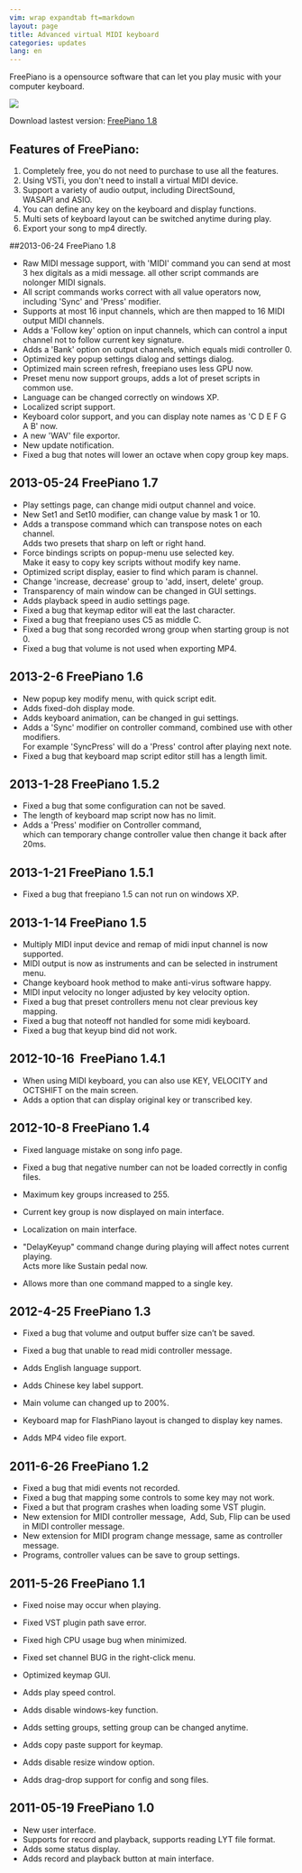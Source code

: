 ```yaml
---
vim: wrap expandtab ft=markdown
layout: page
title: Advanced virtual MIDI keyboard
categories: updates
lang: en
---
```


FreePiano is a opensource software that can let you play music with your computer keyboard.

<div class="play_video" id="video1">
<img src="{{ site.baseurl }}/img/screenshot.jpg"/>
</div>

Download lastest version: [FreePiano 1.8](http://sourceforge.net/projects/freepiano/files/freepiano_1.8.zip)

## Features of FreePiano:
1. Completely free, you do not need to purchase to use all the features.
2. Using VSTi, you don't need to install a virtual MIDI device.
3. Support a variety of audio output, including DirectSound, WASAPI and ASIO.
4. You can define any key on the keyboard and display functions.
5. Multi sets of keyboard layout can be switched anytime during play.
6. Export your song to mp4 directly.

##2013-06-24  FreePiano 1.8
* Raw MIDI message support, with 'MIDI' command you can send at most 3 hex
  digitals as a midi message. all other script commands are nolonger MIDI
  signals.
* All script commands works correct with all value operators now, including
  'Sync' and 'Press' modifier.
* Supports at most 16 input channels, which are then mapped to 16 MIDI output
  MIDI channels.
* Adds a 'Follow key' option on input channels, which can control a input
  channel not to follow current key signature.
* Adds a 'Bank' option on output channels, which equals midi controller 0.
* Optimized key popup settings dialog and settings dialog.
* Optimized main screen refresh, freepiano uses less GPU now.
* Preset menu now support groups, adds a lot of preset scripts in common use.
* Language can be changed correctly on windows XP.
* Localized script support.
* Keyboard color support, and you can display note names as 'C D E F G A B' now.
* A new 'WAV' file exportor.
* New update notification.
* Fixed a bug that notes will lower an octave when copy group key maps.


## 2013-05-24 FreePiano 1.7
* Play settings page, can change midi output channel and voice.
* New Set1 and Set10 modifier, can change value by mask 1 or 10.
* Adds a transpose command which can transpose notes on each channel.<br>
  Adds two presets that sharp on left or right hand.
* Force bindings scripts on popup-menu use selected key.<br>
  Make it easy to copy key scripts without modify key name.
* Optimized script display, easier to find which param is channel.
* Change 'increase, decrease' group to 'add, insert, delete' group.
* Transparency of main window can be changed in GUI settings.
* Adds playback speed in audio settings page.
* Fixed a bug that keymap editor will eat the last character.
* Fixed a bug that freepiano uses C5 as middle C.
* Fixed a bug that song recorded wrong group when starting group is not 0.
* Fixed a bug that volume is not used when exporting MP4.

## 2013-2-6 FreePiano 1.6
* New popup key modify menu, with quick script edit.
* Adds fixed-doh display mode.
* Adds keyboard animation, can be changed in gui settings.
* Adds a 'Sync' modifier on controller command, combined use with other modifiers.<br>
  For example 'SyncPress' will do a 'Press' control after playing next note.
* Fixed a bug that keyboard map script editor still has a length limit.

## 2013-1-28 FreePiano 1.5.2
* Fixed a bug that some configuration can not be saved.
* The length of keyboard map script now has no limit.
* Adds a 'Press' modifier on Controller command,<br>
  which can temporary change controller value then change it back after 20ms.

## 2013-1-21 FreePiano 1.5.1
* Fixed a bug that freepiano 1.5 can not run on windows XP.

## 2013-1-14 FreePiano 1.5
* Multiply MIDI input device and remap of midi input channel is now supported.
* MIDI output is now as instruments and can be selected in instrument menu.
* Change keyboard hook method to make anti-virus software happy.
* MIDI input velocity no longer adjusted by key velocity option.
* Fixed a bug that preset controllers menu not clear previous key mapping.
* Fixed a bug that noteoff not handled for some midi keyboard.
* Fixed a bug that keyup bind did not work.

## 2012-10-16  FreePiano 1.4.1
* When using MIDI keyboard, you can also use KEY, VELOCITY and OCTSHIFT on the main screen.
* Adds a option that can display original key or transcribed key.

## 2012-10-8 FreePiano 1.4
* Fixed language mistake on song info page.
* Fixed a bug that negative number can not be loaded correctly in config files.

* Maximum key groups increased to 255.
* Current key group is now displayed on main interface.
* Localization on main interface.
* "DelayKeyup" command change during playing will affect notes current playing. <br>
  Acts more like Sustain pedal now.
* Allows more than one command mapped to a single key.

## 2012-4-25 FreePiano 1.3
* Fixed a bug that volume and output buffer size can’t be saved.
* Fixed a bug that unable to read midi controller message.

* Adds English language support.
* Adds Chinese key label support.
* Main volume can changed up to 200%.
* Keyboard map for FlashPiano layout is changed to display key names.
* Adds MP4 video file export.

## 2011-6-26 FreePiano 1.2
* Fixed a bug that midi events not recorded.
* Fixed a bug that mapping some controls to some key may not work.
* Fixed a but that program crashes when loading some VST plugin.
* New extension for MIDI controller message,  Add, Sub, Flip can be used in MIDI controller message.
* New extension for MIDI program change message, same as controller message.
* Programs, controller values can be save to group settings.

## 2011-5-26 FreePiano 1.1
* Fixed noise may occur when playing.
* Fixed VST plugin path save error.
* Fixed high CPU usage bug when minimized.
* Fixed set channel BUG in the right-click menu.

* Optimized keymap GUI.
* Adds play speed control.
* Adds disable windows-key function.
* Adds setting groups, setting group can be changed anytime.
* Adds copy paste support for keymap.
* Adds disable resize window option.
* Adds drag-drop support for config and song files.

## 2011-05-19 FreePiano 1.0
* New user interface.
* Supports for record and playback, supports reading LYT file format.
* Adds some status display.
* Adds record and playback button at main interface.


<script type="text/javascript" language="javascript">
  var obj = document.getElementById("video1");
  if (obj) {
    obj.innerHTML += '<div class="icon_play_video"></div>';
    obj.onclick = function() {
      var videos = [ "M7osT5tzXRY", "ntMhZw60jxQ", "-SfFThOQlgk", "bbUIMeg2dPg" ] ;
      var url = "http://www.youtube.com/embed/" + videos[Math.floor(Math.random()*videos.length)] + "?feature=player_embedded";
      obj.innerHTML = '<iframe width="640" height="315" src="' + url + '" frameborder="0" allowfullscreen></iframe>';
    }
  }
</script>
